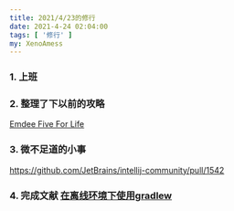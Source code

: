 ```yaml
---
title: 2021/4/23的修行
date: 2021-4-24 02:04:00
tags: [ '修行' ]
my: XenoAmess
---
```


### 1. 上班

### 2. 整理了下以前的攻略

[Emdee Five For Life](https://github.com/XenoAmess/EmdeeFiveForLife)

### 3. 微不足道的小事

https://github.com/JetBrains/intellij-community/pull/1542

### 4. 完成文献 [在离线环境下使用gradlew](/2021/04/24/20210423在离线环境下使用gradlew)
